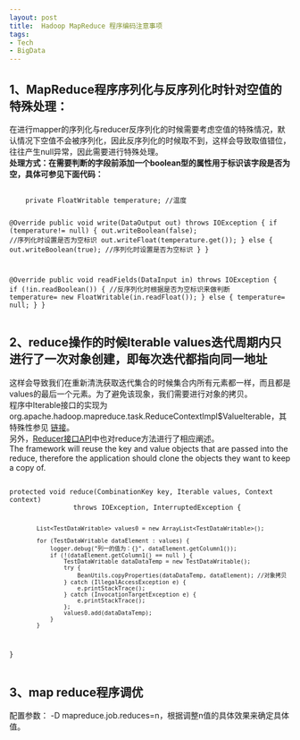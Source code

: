 ```yaml
---
layout: post
title:  Hadoop MapReduce 程序编码注意事项
tags:
- Tech
- BigData
---
```



<h2 id="media">1、MapReduce程序序列化与反序列化时针对空值的特殊处理：</h2>
<p>
    在进行mapper的序列化与reducer反序列化的时候需要考虑空值的特殊情况，默认情况下空值不会被序列化，因此反序列化的时候取不到，这样会导致取值错位，往往产生null异常，因此需要进行特殊处理。
    </br>
    <strong>
    处理方式：在需要判断的字段前添加一个boolean型的属性用于标识该字段是否为空，具体可参见下面代码：
    </strong>
<pre><code>
    private FloatWritable temperature; //温度

   @Override
    public void write(DataOutput out) throws IOException {
        if (temperature!= null) {
            out.writeBoolean(false); //序列化时设置是否为空标识
            out.writeFloat(temperature.get());
        } else {
            out.writeBoolean(true); //序列化时设置是否为空标识
        }
     }

   @Override
    public void readFields(DataInput in) throws IOException {
        if (!in.readBoolean()) { //反序列化时根据是否为空标识来做判断
            temperature= new FloatWritable(in.readFloat());
        } else {
            temperature= null;
        }
     }
</code></pre>
</p>

<h2 id="media">2、reduce操作的时候Iterable<T> values迭代周期内只进行了一次对象创建，即每次迭代都指向同一地址</h2>
<p>这样会导致我们在重新清洗获取迭代集合的时候集合内所有元素都一样，而且都是values的最后一个元素。为了避免该现象，我们需要进行对象的拷贝。</br>
    程序中Iterable<T>接口的实现为org.apache.hadoop.mapreduce.task.ReduceContextImpl$ValueIterable，其特殊性参见
    <a href="http://my.oschina.net/shipley/blog/603386">链接</a>。</br>
    另外，<a href="http://hadoop.apache.org/docs/r2.6.0/api/index.html?org/apache/hadoop/mapred/Reducer.html">Reducer接口API</a>中也对reduce方法进行了相应阐述。</br>
    The framework will reuse the key and value objects that are passed into the reduce, therefore the application should clone the objects they want to keep a copy of.
<pre><code>
protected void reduce(CombinationKey key, Iterable<TestDataWritable> values, Context context)
                throws IOException, InterruptedException {

            List<TestDataWritable> values0 = new ArrayList<TestDataWritable>();    

            for (TestDataWritable dataElement : values) {
                logger.debug("列一的值为：{}", dataElement.getColumn1());
                if (!(dataElement.getColumn1() == null ) {
                    TestDataWritable dataDataTemp = new TestDataWritable(); 
                    try {
                        BeanUtils.copyProperties(dataDataTemp, dataElement); //对象拷贝
                    } catch (IllegalAccessException e) {
                        e.printStackTrace();
                    } catch (InvocationTargetException e) {
                        e.printStackTrace();
                    };
                    values0.add(dataDataTemp);
                }
            }
}
</code></pre>
</p>

<h2 id="media">3、map reduce程序调优</h2>
<p>配置参数： -D mapreduce.job.reduces=n，根据调整n值的具体效果来确定具体值。
</p>
